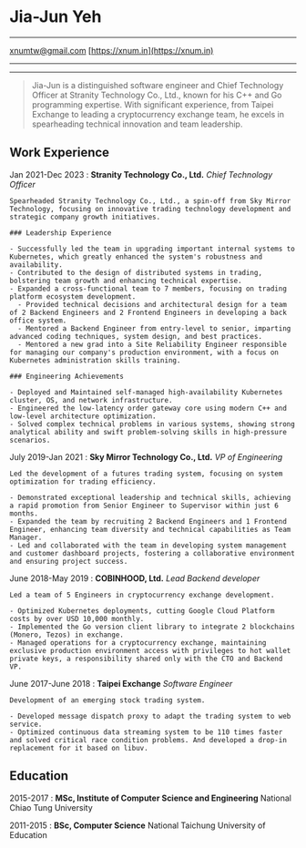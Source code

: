 Jia-Jun Yeh
============

-------------------                 ---------------------
xnumtw@gmail.com                                 [https://xnum.in](https://xnum.in)
-------------------                 ---------------------

----

> Jia-Jun is a distinguished software engineer and Chief Technology Officer at Stranity Technology Co., Ltd., known for his C++ and Go programming expertise.
> With significant experience, from Taipei Exchange to leading a cryptocurrency exchange team, he excels in spearheading technical innovation and team leadership.

Work Experience
---------------

Jan 2021-Dec 2023
:  **Stranity Technology Co., Ltd.** _Chief Technology Officer_

    Spearheaded Stranity Technology Co., Ltd., a spin-off from Sky Mirror Technology, focusing on innovative trading technology development and strategic company growth initiatives.

    ### Leadership Experience

    - Successfully led the team in upgrading important internal systems to Kubernetes, which greatly enhanced the system's robustness and availability.
    - Contributed to the design of distributed systems in trading, bolstering team growth and enhancing technical expertise.
    - Expanded a cross-functional team to 7 members, focusing on trading platform ecosystem development.
      - Provided technical decisions and architectural design for a team of 2 Backend Engineers and 2 Frontend Engineers in developing a back office system.
      - Mentored a Backend Engineer from entry-level to senior, imparting advanced coding techniques, system design, and best practices.
      - Mentored a new grad into a Site Reliability Engineer responsible for managing our company's production environment, with a focus on Kubernetes administration skills training.

    ### Engineering Achievements

    - Deployed and Maintained self-managed high-availability Kubernetes cluster, OS, and network infrastructure.
    - Engineered the low-latency order gateway core using modern C++ and low-level architecture optimization.
    - Solved complex technical problems in various systems, showing strong analytical ability and swift problem-solving skills in high-pressure scenarios.

July 2019-Jan 2021
:   **Sky Mirror Technology Co., Ltd.** _VP of Engineering_

    Led the development of a futures trading system, focusing on system optimization for trading efficiency.

    - Demonstrated exceptional leadership and technical skills, achieving a rapid promotion from Senior Engineer to Supervisor within just 6 months.
    - Expanded the team by recruiting 2 Backend Engineers and 1 Frontend Engineer, enhancing team diversity and technical capabilities as Team Manager.
    - Led and collaborated with the team in developing system management and customer dashboard projects, fostering a collaborative environment and ensuring project success.


June 2018-May 2019
:   **COBINHOOD, Ltd.** _Lead Backend developer_

    Led a team of 5 Engineers in cryptocurrency exchange development.

    - Optimized Kubernetes deployments, cutting Google Cloud Platform costs by over USD 10,000 monthly.
    - Implemented the Go version client library to integrate 2 blockchains (Monero, Tezos) in exchange.
    - Managed operations for a cryptocurrency exchange, maintaining exclusive production environment access with privileges to hot wallet private keys, a responsibility shared only with the CTO and Backend VP.


June 2017-June 2018
:   **Taipei Exchange** _Software Engineer_

    Development of an emerging stock trading system.

    - Developed message dispatch proxy to adapt the trading system to web service.
    - Optimized continuous data streaming system to be 110 times faster and solved critical race condition problems. And developed a drop-in replacement for it based on libuv.

Education
---------

2015-2017
:   **MSc, Institute of Computer Science and Engineering** National Chiao Tung University

2011-2015
:   **BSc, Computer Science** National Taichung University of Education
